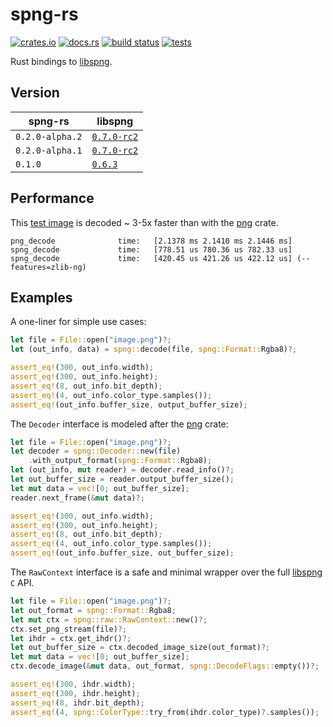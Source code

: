 # spng-rs

[![crates.io](https://img.shields.io/crates/v/spng.svg)](https://crates.io/crates/spng)
[![docs.rs](https://docs.rs/spng/badge.svg)](https://docs.rs/spng)
[![build status](https://dev.azure.com/aloucks/aloucks/_apis/build/status/aloucks.spng-rs?branchName=master)](https://dev.azure.com/aloucks/aloucks/_build/latest?definitionId=5&branchName=master)
[![tests](https://github.com/aloucks/spng-rs/actions/workflows/tests.yml/badge.svg)](https://github.com/aloucks/spng-rs/actions/workflows/tests.yml)

Rust bindings to [libspng].

## Version

| spng-rs  | libspng |
| -------- | -------- |
| `0.2.0-alpha.2` | [`0.7.0-rc2`](https://github.com/randy408/libspng/tree/v0.7.0-rc2) |
| `0.2.0-alpha.1` | [`0.7.0-rc2`](https://github.com/randy408/libspng/tree/v0.7.0-rc2) |
| `0.1.0` | [`0.6.3`](https://github.com/randy408/libspng/tree/264476a1521bcb1d526c05ece0ed68b855fcfc4c) |

## Performance

This [test image] is decoded ~ 3-5x faster than with the [png] crate.

```
png_decode              time:   [2.1378 ms 2.1410 ms 2.1446 ms]
spng_decode             time:   [778.51 us 780.36 us 782.33 us]
spng_decode             time:   [420.45 us 421.26 us 422.12 us] (--features=zlib-ng)
```

## Examples

A one-liner for simple use cases:

```rust
let file = File::open("image.png")?;
let (out_info, data) = spng::decode(file, spng::Format::Rgba8)?;

assert_eq!(300, out_info.width);
assert_eq!(300, out_info.height);
assert_eq!(8, out_info.bit_depth);
assert_eq!(4, out_info.color_type.samples());
assert_eq!(out_info.buffer_size, output_buffer_size);
```

The `Decoder` interface is modeled after the [png] crate:

```rust
let file = File::open("image.png")?;
let decoder = spng::Decoder::new(file)
    .with_output_format(spng::Format::Rgba8);
let (out_info, mut reader) = decoder.read_info()?;
let out_buffer_size = reader.output_buffer_size();
let mut data = vec![0; out_buffer_size];
reader.next_frame(&mut data)?;

assert_eq!(300, out_info.width);
assert_eq!(300, out_info.height);
assert_eq!(8, out_info.bit_depth);
assert_eq!(4, out_info.color_type.samples());
assert_eq!(out_info.buffer_size, out_buffer_size);
```

The `RawContext` interface is a safe and minimal wrapper over the full [libspng] `C` API.

```rust
let file = File::open("image.png")?;
let out_format = spng::Format::Rgba8;
let mut ctx = spng::raw::RawContext::new()?;
ctx.set_png_stream(file)?;
let ihdr = ctx.get_ihdr()?;
let out_buffer_size = ctx.decoded_image_size(out_format)?;
let mut data = vec![0; out_buffer_size];
ctx.decode_image(&mut data, out_format, spng::DecodeFlags::empty())?;

assert_eq!(300, ihdr.width);
assert_eq!(300, ihdr.height);
assert_eq!(8, ihdr.bit_depth);
assert_eq!(4, spng::ColorType::try_from(ihdr.color_type)?.samples());
```

[png]: https://crates.io/crates/png
[libspng]: https://libspng.org
[test image]: spng/tests/test-002.png
